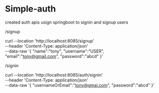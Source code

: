 # Simple-auth
created auth apis usign springboot to signin and signup users


/signup

curl --location 'http://localhost:8085/signup' \
--header 'Content-Type: application/json' \
--data-raw '{
    "name":"tony",
    "username":"USER",
    "email":"tony@gmail.com",
    "password":"abcd"
}'

/signin

curl --location 'http://localhost:8085/auth/signin' \
--header 'Content-Type: application/json' \
--data-raw '{
    "usernameOrEmail":"tony@gmai.com",
    "password":"abcd"
}'
